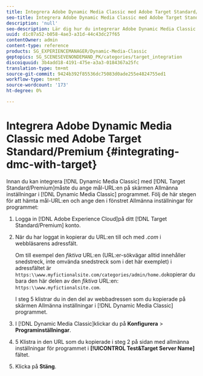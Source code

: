 ```yaml
---
title: Integrera Adobe Dynamic Media Classic med Adobe Target Standard/Premium
seo-title: Integrera Adobe Dynamic Media Classic med Adobe Target Standard/Premium
description: 'null'
seo-description: Lär dig hur du integrerar Adobe Dynamic Media Classic med Adobe Target Standard/Premium.
uuid: d1c07a52-b058-4ae3-a31d-44c43dc27f65
contentOwner: admin
content-type: reference
products: SG_EXPERIENCEMANAGER/Dynamic-Media-Classic
geptopics: SG_SCENESEVENONDEMAND_PK/categories/target_integration
discoiquuid: 3b4add18-4191-475e-a3a3-0184367a25fc
translation-type: tm+mt
source-git-commit: 9424b392f85536dc75083d0ade255e4824755ed1
workflow-type: tm+mt
source-wordcount: '173'
ht-degree: 0%

---
```



# Integrera Adobe Dynamic Media Classic med Adobe Target Standard/Premium {#integrating-dmc-with-target}

Innan du kan integrera [!DNL Dynamic Media Classic] med [!DNL Target Standard/Premium]måste du ange mål-URL:en på skärmen Allmänna inställningar i [!DNL Dynamic Media Classic] programmet. Följ de här stegen för att hämta mål-URL:en och ange den i fönstret Allmänna inställningar för programmet:

1. Logga in [!DNL Adobe Experience Cloud]på ditt [!DNL Target Standard/Premium] konto.
1. När du har loggat in kopierar du URL:en till och med *.com* i webbläsarens adressfält.

   Om till exempel den *fiktiva* URL:en (URL:er-sökvägar alltid innehåller snedstreck, inte omvända snedstreck som i det här exemplet) i adressfältet är `https:\\www.myfictionalsite.com/categories/admin/home.do`kopierar du bara den här delen av den *fiktiva* URL:en: `https:\\www.myfictionalsite.com`.

   I steg 5 klistrar du in den del av webbadressen som du kopierade på skärmen Allmänna inställningar i [!DNL Dynamic Media Classic] programmet.

1. I [!DNL Dynamic Media Classic]klickar du på **Konfigurera** > **Programinställningar**.
1. 5 Klistra in den URL som du kopierade i steg 2 på sidan med allmänna inställningar för programmet i **[!UICONTROL Test&Target Server Name]** fältet.
1. Klicka på **Stäng**.

